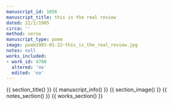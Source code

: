 ```yaml
---
manuscript_id: 1056
manuscript_title: this is the real review
dated: 22/1/1985
circa: ''
method: xerox
manuscript_type: poem
image: poem1985-01-22-this_is_the_real_review.jpg
notes: null
works_included:
- work_id: 4788
  altered: 'no'
  edited: 'no'
---
```


{{ section_title() }}
{{ manuscript_info() }}
{{ section_image() }}
{{ notes_section() }}
{{ works_section() }}
